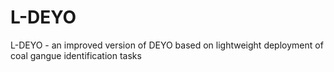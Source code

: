 # L-DEYO
L-DEYO - an improved version of DEYO based on lightweight deployment of coal gangue identification tasks
